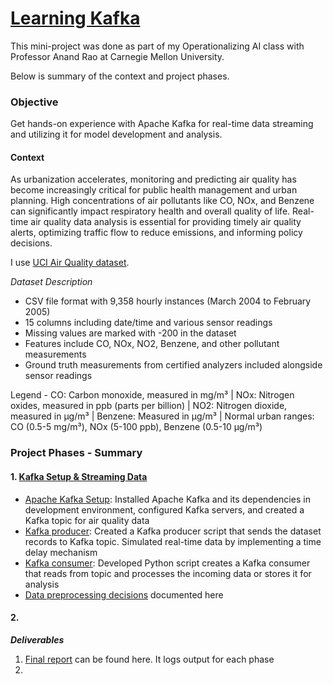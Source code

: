 # [**Learning Kafka**](https://github.com/gsam95/gsam95/tree/main/Kafka)

This mini-project was done as part of my Operationalizing AI class with Professor Anand Rao at Carnegie Mellon University.

Below is summary of the context and project phases.



### **Objective**

Get hands-on experience with Apache Kafka for real-time data streaming and utilizing it for model development and analysis.


#### **Context**

As urbanization accelerates, monitoring and predicting air quality has become increasingly critical for public health management and urban planning. High concentrations of air pollutants like CO, NOx, and Benzene can significantly impact respiratory health and overall quality of life. Real-time air quality data analysis is essential for providing timely air quality alerts, optimizing traffic flow to reduce emissions, and informing policy decisions.

I use [UCI Air Quality dataset](https://archive.ics.uci.edu/ml/datasets/Air+Quality).

_Dataset Description_

- CSV file format with 9,358 hourly instances (March 2004 to February 2005)
- 15 columns including date/time and various sensor readings
- Missing values are marked with -200 in the dataset
- Features include CO, NOx, NO2, Benzene, and other pollutant measurements
- Ground truth measurements from certified analyzers included alongside sensor readings

Legend - CO: Carbon monoxide, measured in mg/m³ | NOx: Nitrogen oxides, measured in ppb (parts per billion) | NO2: Nitrogen dioxide, measured in µg/m³ | Benzene: Measured in µg/m³ | Normal urban ranges: CO (0.5-5 mg/m³), NOx (5-100 ppb), Benzene (0.5-10 µg/m³)


### **Project Phases - Summary**

#### 1. [Kafka Setup & Streaming Data](https://github.com/gsam95/gsam95/tree/main/Kafka/Phase1)

- [Apache Kafka Setup](https://github.com/gsam95/gsam95/blob/main/Kafka/Phase1/kafkasetup.md): Installed Apache Kafka and its dependencies in development environment, configured Kafka servers, and created a Kafka topic for air quality data
- [Kafka producer](https://github.com/gsam95/gsam95/blob/main/Kafka/Phase1/producer.py): Created a Kafka producer script that sends the dataset records to Kafka topic. Simulated real-time data by implementing a time delay mechanism
- [Kafka consumer](https://github.com/gsam95/gsam95/blob/main/Kafka/Phase1/consumer.py): Developed Python script creates a Kafka consumer that reads from topic and processes the incoming data or stores it for analysis
- [Data preprocessing decisions](https://github.com/gsam95/gsam95/blob/main/Kafka/Phase1/datapreprocessingdecision.md) documented here


#### 2. []()




_**Deliverables**_

1. [Final report](https://github.com/gsam95/gsam95/blob/main/Kafka/FinalReport.md) can be found here. It logs output for each phase
2. 





